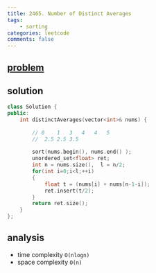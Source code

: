 ```yaml
---
title: 2465. Number of Distinct Averages
tags:
    - sorting
categories: leetcode
comments: false
---
```



## [problem](https://leetcode.com/problems/number-of-distinct-averages/)

## solution
```c++
class Solution {
public:
    int distinctAverages(vector<int>& nums) {
        
        // 0    1   3   4   4   5
        //  2.5 2.5 3.5
        
        sort(nums.begin(), nums.end() );
        unordered_set<float> ret;
        int n = nums.size(),  l = n/2;
        for(int i=0;i<l;++i)
        {
            float t = (nums[i] + nums[n-1-i]);
            ret.insert(t/2);
        }
        return ret.size();
    }
};
```

## analysis
- time complexity `O(nlogn)`
- space complexity `O(n)`